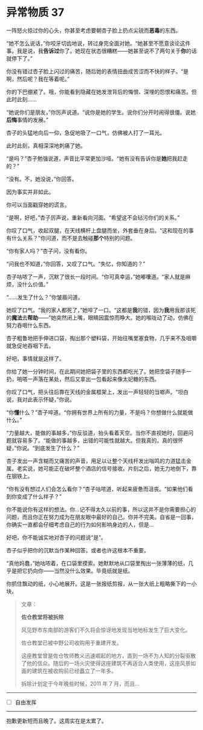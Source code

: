 # 异常物质 37

一阵怒火掠过你的心头，你甚至考虑要朝杏子脸上扔点尖锐而**恶毒**的东西。

“她不怎么说话，”你咬牙切齿地说，转过身完全面对她。“她甚至不愿意谈论这件事。我是说，我**告诉过**你了。她现在状态很糟糕——她甚至说不了两句关于**你**的话就停下了。”

你没有错过杏子脸上闪过的痛苦，随后她的表情扭曲成苦涩而不快的样子。“是啊，然后呢？我在等着呢。”

你的下巴绷紧了。哦，你能看到隐藏在她发泄背后的悔恨、深埋的怨恨和痛苦。但此时此刻……

“她说你们是朋友，”你厉声说道。“说你是她的学生。说你们分开时闹得很僵。说她**后悔**事情的发展。”

杏子的头猛地向后一仰，急促地吸了一口气，仿佛被人打了一耳光。

此时此刻，真相深深地刺痛了她。

“是吗？”杏子勉强说道，声音比平常更加沙哑。“她有没有告诉你是**她**把我赶走的？”

“没有。不，她没说，”你回答。

因为事实并非如此。

你可以当面戳穿她的谎言。

“是啊，好吧，”杏子厉声说，重新看向河面。“希望这不会玷污你们的关系。”

你叹了口气，收起双腿，在天线横杆上盘腿而坐，外套垂在身后。“这和现在的事有什么关系？”你问道，而不是去触碰**那个**特别的问题。

“你有家人吗？”杏子问，没有看你。

“问我也不知道，”你回答，又叹了口气。“失忆，你知道的？”

杏子咕哝了一声，沉默了很长一段时间。“你可真幸运，”她嘟囔道。“家人就是麻烦，没什么价值。”

“……发生了什么？”你皱眉问道。

她叹了口气。“我的家人都死了，”她啐了一口。“这都是**我**的错，因为**我**用我那该死的**魔法**去**帮助**——”她突然闭上嘴，眼睛因震惊而睁大。她的喉咙动了动，仿佛在努力吞咽什么东西。

杏子粗鲁地把手伸进口袋，掏出那个塑料袋，开始往嘴里塞食物，几乎来不及咀嚼就急促地吞咽下去。

好吧，事情就是这样了。

你给了她一分钟时间，在此期间她把袋子里的东西都吃光了。她把空袋子随手一扔，啪嗒一声落在某处，然后又拿出一包看起来像太妃糖的东西。

你叹了口气，把头往后靠在天线的金属框架上，发出一声轻轻的当啷声。“坦白说，我对此表示怀疑，”你说。

“你**懂**什么？”杏子啐道。“你拥有世界上所有的力量，不是吗？你想做什么就能做什么。”

“力量越大，能做的事越多，”你反驳道，抬头看着天空。当你不直视她时，回避问题就容易多了。“能做的事越多，出错的可能性就越大。但我真的，真的很怀疑，”你说。“到底发生了什么？”

杏子发出一声含糊而又痛苦的声音，用足以让整个天线杆发出嗡鸣的力道猛击金属。老实说，她可能正在破坏整个酒店的信号接收。片刻之后，她无力地倒下，靠在钢铁上。

“你有没有想过人们会怎么看你？”杏子咕哝道，听起来疲惫而沮丧。“如果他们看到你变成了什么样子？”

你不能说你有这样的想法。你...记不得太久以前的事，所以这并不是你需要担心的问题，而且你正在努力成为在朋友眼中最好的自己。你并不完美。自省是一回事，你确实一直都会仔细考虑自己的行为如何影响身边的人，但是...

好吧，你不能诚实地对杏子的问题说“是”。

杏子似乎把你的沉默当作某种回答。或者也许这根本不重要。

“真他妈蠢，”她咕哝着，在口袋里摸索。她默默地从口袋里掏出一张薄薄的纸，几乎是把它扔向你——当然没什么效果。毕竟纸就是纸。

你抓住飘动的纸，小心地展开。这是一张报纸剪报，从一张大纸上粗略撕下的一小块。

> 文章：
>
> **佐仓教堂将被拆除**
>
> 风见野市东南部的游客们不久将会惊讶地发现当地地标发生了巨大变化。
>
> 佐仓教堂已被中野公司收购用于重建开发。
>
> 这座教堂曾是佐仓牧师教义迅速崛起的地方，直到一场不为人知的分裂驱散了他的信众。随后的一场火灾使得这座建筑不再适合人类使用，这座风景如画的建筑在被收购前已经矗立了一年多。
>
> 拆除计划定于今年晚些时候，2011 年 7 月，而且...

---

- [ ] 自由发挥

---

抱歉更新短而且晚了。这周实在是太累了。
